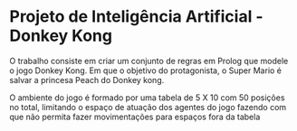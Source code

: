 # Projeto de Inteligência Artificial - Donkey Kong


O trabalho consiste em criar um conjunto de regras em Prolog que modele o jogo Donkey Kong. Em que o objetivo do protagonista, o Super Mario é salvar a princesa Peach do Donkey kong.

O ambiente do jogo é formado por uma tabela de 5 X 10 com 50 posições no total, limitando o espaço de atuação dos agentes do jogo fazendo com que não permita fazer movimentações para espaços fora da tabela
